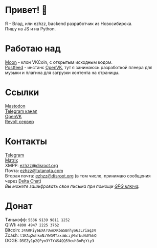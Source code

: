 # Привет! 👋
Я - Влад, или ezhzz, backend разработчик из Новосибирска.<br>
Пишу на JS и на Python.
# Работаю над
[Moon](https://github.com/Moon-wallet) - клон VKCoin, с открытым исходным кодом.<br>
[Postfeed](https://t.me/postfeeds) - инстанс [OpenVK](https://github.com/openvk/openvk), тут я занимаюсь разработкой плеера для музыки и плагина для загрузки контента на страницы. 
# Ссылки
<a rel="me" href="https://ru.social/@ezhzz">Mastodon</a><br>
[Telegram канал](https://t.me/ezhzz)<br>
[OpenVK](https://openvk.su/ezhzz)<br>
[Revolt сервер](https://app.revolt.chat/invite/gZ8NHxgW)<br>
# Контакты
[Telegram](https://t.me/ezhzzz)<br>
[Matrix](https://matrix.to/#/@skywalker1:matrix.org)<br>
XMPP: ezhzz@disroot.org<br>
Почта: ezhzz@tutanota.com<br>
Вторая почта: ezhzz@disroot.org (в том числе, принимаю сообщения через [Delta Chat](https://delta.chat))<br>
_Вы можете зашифровать свои письма при помощи [GPG ключа](https://ezhzz.ru/ezhzz.gpg)._
# Донат
Тинькофф: `5536 9139 9811 1252`<br>
QIWI: `4890 4947 2225 3762`<br>
Bitcoin: `34ARPiy6EXArUwnXKbaSBnhyo6JLriaqJN`<br>
Zcash: `t1KAq2ohkmNiYWGMTzxaWcijMnfbuNdYhhQ`<br>
DOGE: `D5EZy1p2QPyo3Y7Y4S4QQ59cuhBoPgYiy3`
<!--Another Web Available https://raw.githubusercontent.com/ezhzz/ezhzz.ru/main/index.md -->
